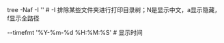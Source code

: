 tree -Naf <folder> -I '<pattern>' # -I 排除某些文件夹进行打印目录树；N是显示中文，a显示隐藏，f显示全路径

--timefmt '%Y-%m-%d %H:%M:%S' # 显示时间